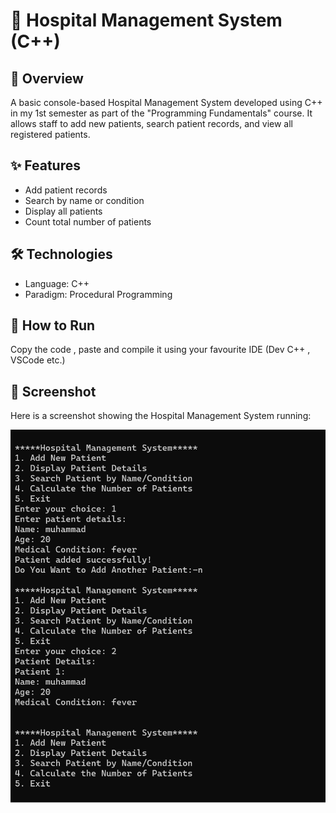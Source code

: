 # 🏥 Hospital Management System (C++)

## 📌 Overview
A basic console-based Hospital Management System developed using C++ in my 1st semester as part of the "Programming Fundamentals" course. It allows staff to add new patients, search patient records, and view all registered patients.

## ✨ Features
- Add patient records
- Search by name or condition
- Display all patients
- Count total number of patients

## 🛠 Technologies
- Language: C++
- Paradigm: Procedural Programming

## 🚀 How to Run
Copy the code , paste and compile it using your favourite IDE (Dev C++ , VSCode etc.)

## 📸 Screenshot

Here is a screenshot showing the Hospital Management System running:

![Hospital Management System Screenshot](images/output.png)
